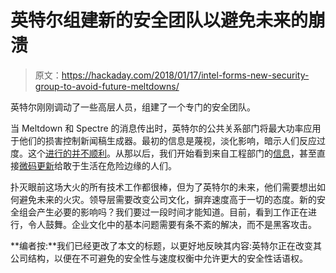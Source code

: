 # 英特尔组建新的安全团队以避免未来的崩溃

> 原文：<https://hackaday.com/2018/01/17/intel-forms-new-security-group-to-avoid-future-meltdowns/>

英特尔刚刚调动了一些高层人员，组建了一个专门的安全团队。

当 Meltdown 和 Spectre 的消息传出时，英特尔的公共关系部门将最大功率应用于他们的损害控制新闻稿生成器。最初的信息是蔑视，淡化影响，暗示人们反应过度。这个[进行的并不顺利](https://lkml.org/lkml/2018/1/3/797)。从那以后，我们开始看到来自工程部门的[信息](https://newsroom.intel.com/editorials/intel-security-issue-update-initial-performance-data-results-client-systems/)，甚至直接[微码更新](https://downloadcenter.intel.com/download/27431/Linux-Processor-Microcode-Data-File)给敢于生活在危险边缘的人们。

扑灭眼前这场大火的所有技术工作都很棒，但为了英特尔的未来，他们需要想出如何避免未来的火灾。领导层需要改变公司文化，摒弃速度高于一切的态度。新的安全组会产生必要的影响吗？我们要过一段时间才能知道。目前，看到工作正在进行，令人鼓舞。企业文化中的基本问题需要有条不紊的解决，而不是黑客攻击。

**编者按:**我们已经更改了本文的标题，以更好地反映其内容:英特尔正在改变其公司结构，以便在不可避免的安全性与速度权衡中允许更大的安全性话语权。